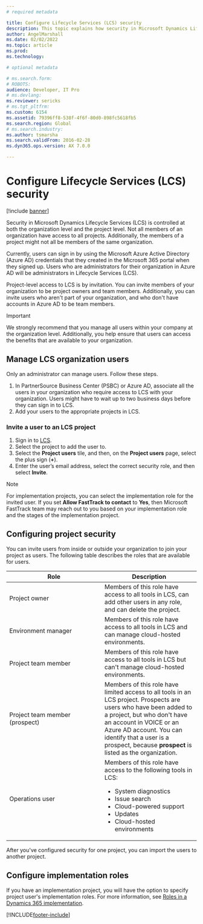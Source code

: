 ```yaml
---
# required metadata

title: Configure Lifecycle Services (LCS) security
description: This topic explains how security in Microsoft Dynamics Lifecycle Services (LCS) is controlled at both the organization level and the project level.
author: AngelMarshall
ms.date: 02/02/2022
ms.topic: article
ms.prod: 
ms.technology: 

# optional metadata

# ms.search.form: 
# ROBOTS: 
audience: Developer, IT Pro
# ms.devlang: 
ms.reviewer: sericks
# ms.tgt_pltfrm: 
ms.custom: 6154
ms.assetid: 79396ff8-538f-4f6f-80d0-898fc5618fb5
ms.search.region: Global
# ms.search.industry: 
ms.author: tsmarsha
ms.search.validFrom: 2016-02-28
ms.dyn365.ops.version: AX 7.0.0

---
```


# Configure Lifecycle Services (LCS) security

[!include [banner](../includes/banner.md)]

Security in Microsoft Dynamics Lifecycle Services (LCS) is controlled at both the organization level and the project level. Not all members of an organization have access to all projects. Additionally, the members of a project might not all be members of the same organization. <br>

Currently, users can sign in by using the Microsoft Azure Active Directory (Azure AD) credentials that they created in the Microsoft 365 portal when they signed up. Users who are administrators for their organization in Azure AD will be administrators in Lifecycle Services (LCS). 

Project-level access to LCS is by invitation. You can invite members of your organization to be project owners and team members. Additionally, you can invite users who aren't part of your organization, and who don't have accounts in Azure AD to be team members.

> [!IMPORTANT]
> We strongly recommend that you manage all users within your company at the organization level. Additionally, you help ensure that users can access the benefits that are available to your organization.

## Manage LCS organization users
Only an administrator can manage users. Follow these steps.

1.  In PartnerSource Business Center (PSBC) or Azure AD, associate all the users in your organization who require access to LCS with your organization. Users might have to wait up to two business days before they can sign in to LCS.
2.  Add your users to the appropriate projects in LCS.

### Invite a user to an LCS project

1.  Sign in to [LCS](https://lcs.dynamics.com/).
2.  Select the project to add the user to.
3.  Select the **Project users** tile, and then, on the **Project users** page, select the plus sign (**+**).
4.  Enter the user’s email address, select the correct security role, and then select **Invite**.

> [!NOTE]
> For implementation projects, you can select the implementation role for the invited user. If you set **Allow FastTrack to contact** to **Yes**, then Microsoft FastTrack team may reach out to you based on your implementation role and the stages of the implementation project.   


## Configuring project security
You can invite users from inside or outside your organization to join your project as users. The following table describes the roles that are available for users.

<table>
<colgroup>
<col width="50%" />
<col width="50%" />
</colgroup>
<thead>
<tr class="header">
<th>Role</th>
<th>Description</th>
</tr>
</thead>
<tbody>
<tr class="odd">
<td>Project owner</td>
<td>Members of this role have access to all tools in LCS, can add other users in any role, and can delete the project.</td>
</tr>
<tr class="even">
<td>Environment manager</td>
<td>Members of this role have access to all tools in LCS and can manage cloud-hosted environments.</td>
</tr>
<tr class="odd">
<td>Project team member</td>
<td>Members of this role have access to all tools in LCS but can&#39;t manage cloud-hosted environments.</td>
</tr>
<tr class="even">
<td>Project team member (prospect)</td>
<td>Members of this role have limited access to all tools in an LCS project. Prospects are users who have been added to a project, but who don&#39;t have an account in VOICE or an Azure AD account. You can identify that a user is a prospect, because <strong>prospect</strong> is listed as the organization.</td>
</tr>
<tr class="odd">
<td>Operations user</td>
<td>Members of this role have access to the following tools in LCS:
<ul>
<li>System diagnostics</li>
<li>Issue search</li>
<li>Cloud-powered support</li>
<li>Updates</li>
<li>Cloud-hosted environments</li>
</ul></td>
</tr>
</tbody>
</table>

After you've configured security for one project, you can import the users to another project.

## Configure implementation roles 
If you have an implementation project, you will have the option to specify project user's implementation roles. For more information, see [Roles in a Dynamics 365 implementation](/learn/modules/get-started-implementation-project/01-2-roles).




[!INCLUDE[footer-include](../../../includes/footer-banner.md)]
